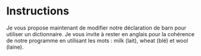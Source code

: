 # Instructions

Je vous propose maintenant de modifier notre déclaration de barn pour utiliser un dictionnaire. Je vous invite à rester en anglais pour la cohérence de notre programme en utilisant les mots : milk (lait), wheat (blé) et wool (laine).